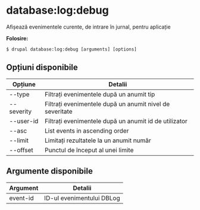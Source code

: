 # database:log:debug
Afișează evenimentele curente, de intrare în jurnal, pentru aplicație

**Folosire:**
```
$ drupal database:log:debug [arguments] [options]
```

## Opțiuni disponibile
Opțiune | Detalii
-------|-------------
--type | Filtrați evenimentele după un anumit tip
--severity | Filtrați evenimentele după un anumit nivel de severitate
--user-id | Filtrați evenimentele după un anumit id de utilizator
--asc | List events in ascending order
--limit | Limitați rezultatele la un anumit număr
--offset | Punctul de început al unei limite

## Argumente disponibile
Argument | Detalii
---------|-------------
event-id | ID-ul evenimentului DBLog
